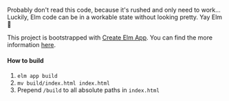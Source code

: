 Probably don't read this code, because it's rushed and only need to work... Luckily, Elm code can be in a workable state without looking pretty. Yay Elm :raised_hands: 

This project is bootstrapped with [Create Elm App](https://github.com/halfzebra/create-elm-app).
You can find the more information [here](https://github.com/halfzebra/create-elm-app/blob/master/template/README.md).


#### How to build

 1. `elm app build`
 2. `mv build/index.html index.html`
 3. Prepend `/build` to all absolute paths in `index.html`
